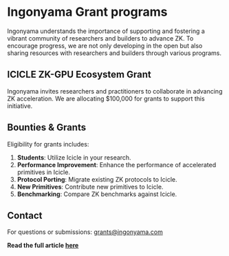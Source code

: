 # Ingonyama Grant programs

Ingonyama understands the importance of supporting and fostering a vibrant community of researchers and builders to advance ZK. To encourage progress, we are not only developing in the open but also sharing resources with researchers and builders through various programs.

## ICICLE ZK-GPU Ecosystem Grant
Ingonyama invites researchers and practitioners to collaborate in advancing ZK acceleration. We are allocating $100,000 for grants to support this initiative. 

## Bounties & Grants
Eligibility for grants includes:

1. **Students**: Utilize Icicle in your research.
2. **Performance Improvement**: Enhance the performance of accelerated primitives in Icicle.
3. **Protocol Porting**: Migrate existing ZK protocols to Icicle.
4. **New Primitives**: Contribute new primitives to Icicle.
5. **Benchmarking**: Compare ZK benchmarks against Icicle.


## Contact
For questions or submissions: [grants@ingonyama.com](mailto:grants@ingonyama.com)

**Read the full article [here](https://www.ingonyama.com/blog/icicle-for-researchers-grants-challenges)**
